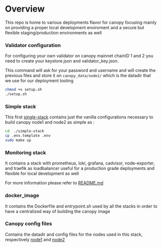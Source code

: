 # Overview


This repo is home to various deployments flavor for canopy focusing mainly on providing a proper local development enviroment and a secure but flexible staging/production environments as well


### Validator configuration


For configuring your own validator on canopy mainnet chainID 1 and 2 you need to create your keystore.json and validator_key.json.

This command will ask for your password and username and will create the previous files and store it on `canopy_data/node1/`  which is the datadir that we use for our deployment tooling


```bash
chmod +x setup.sh
./setup.sh
```

### Simple stack


This first [single-stack](./simgle-stack/docker-compose.yaml) contains just the vanilla configurations necessary to build canopy node1 and node2 as simple as :

```bash
cd  ./simple-stack
cp .env.template .env
sudo make up
```


### Monitoring stack


It contains a stack with prometheus, loki, grafana, cadvisor, node-exporter, and traefik as loadbalancer useful for a production grade deployments and flexible for local development as well


For more information please refer to [README.md](./monitoring-stack/README.md)



### docker_image 

It contains the Dockerfile and entrypoint.sh used by all the stacks in order to have a centralized way of building the canopy image


### Canopy config files


Contains the datadir and config files for the nodes used in this stack, respectively [node1](../canopy_data/node1/config.json) and [node2](../canopy_data/node1/config.json)
